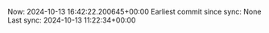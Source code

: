 Now: 2024-10-13 16:42:22.200645+00:00 Earliest commit since sync: None Last sync: 2024-10-13 11:22:34+00:00
